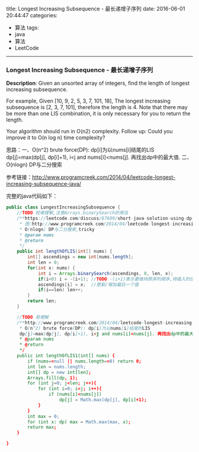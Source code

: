 




title: Longest Increasing Subsequence - 最长递增子序列
date: 2016-06-01 20:44:47
categories: 
- 算法
tags: 
- java
- 算法
- LeetCode
<!--updated: 2016-06-01 21:40:47-->
---

### Longest Increasing Subsequence - 最长递增子序列
**Description**: Given an unsorted array of integers, find the length of longest increasing subsequence.

For example,
Given [10, 9, 2, 5, 3, 7, 101, 18],
The longest increasing subsequence is [2, 3, 7, 101], therefore the length is 4. Note that there may be more than one LIS combination, it is only necessary for you to return the length.

Your algorithm should run in O(n2) complexity.
Follow up: Could you improve it to O(n log n) time complexity?
 
思路：一、O(n^2) brute force(DP): dp[i]为以nums[i]结尾的LIS
     dp[j]=max(dp[j], dp[i]+1), i<j and nums[i]<nums[j]. 再找出dp中的最大值.
二、O(nlogn) DP与二分搜索

参考链接：http://www.programcreek.com/2014/04/leetcode-longest-increasing-subsequence-java/

完整的java代码如下：

```java
public class LongestIncreasingSubsequence {
    //TODO 较难理解,注意Arrays.binarySearch的用法
    /**https://leetcode.com/discuss/67609/short-java-solution-using-dp-o-n-log-n
     * 图:http://www.programcreek.com/2014/04/leetcode-longest-increasing-subsequence-java/
     * O(nlogn) DP与二分搜索,tricky
     * @param nums
     * @return
     */
    public int lengthOfLIS(int[] nums) {
        int[] ascendings = new int[nums.length];
        int len = 0;
        for(int x: nums) {
            int i = Arrays.binarySearch(ascendings, 0, len, x);
            if(i<0) i = -(i+1); //TODO -(i+1)表示要维持原序列顺序,待插入的位置
            ascendings[i] = x;  //更新/增加最后一个值
            if(i==len) len++;
        }
        return len;
    }

    //TODO 易理解
    /**http://www.programcreek.com/2014/04/leetcode-longest-increasing-subsequence-java/
     * O(n^2) brute force(DP): dp[i]为以nums[i]结尾的LIS
     dp[j]=max(dp[j], dp[i]+1), i<j and nums[i]<nums[j]. 再找出dp中的最大值.
     * @param nums
     * @return
     */
    public int lengthOfLIS1(int[] nums) {
        if (nums==null || nums.length==0) return 0;
        int len = nums.length;
        int[] dp = new int[len];
        Arrays.fill(dp, 1);
        for (int j=0; j<len; j++){
            for (int i=0; i<j; i++){
                if (nums[i]<nums[j])
                    dp[j] = Math.max(dp[j], dp[i]+1);
            }
        }
        int max = 0;
        for (int x: dp) max = Math.max(max, x);
        return max;
    }

}
```
